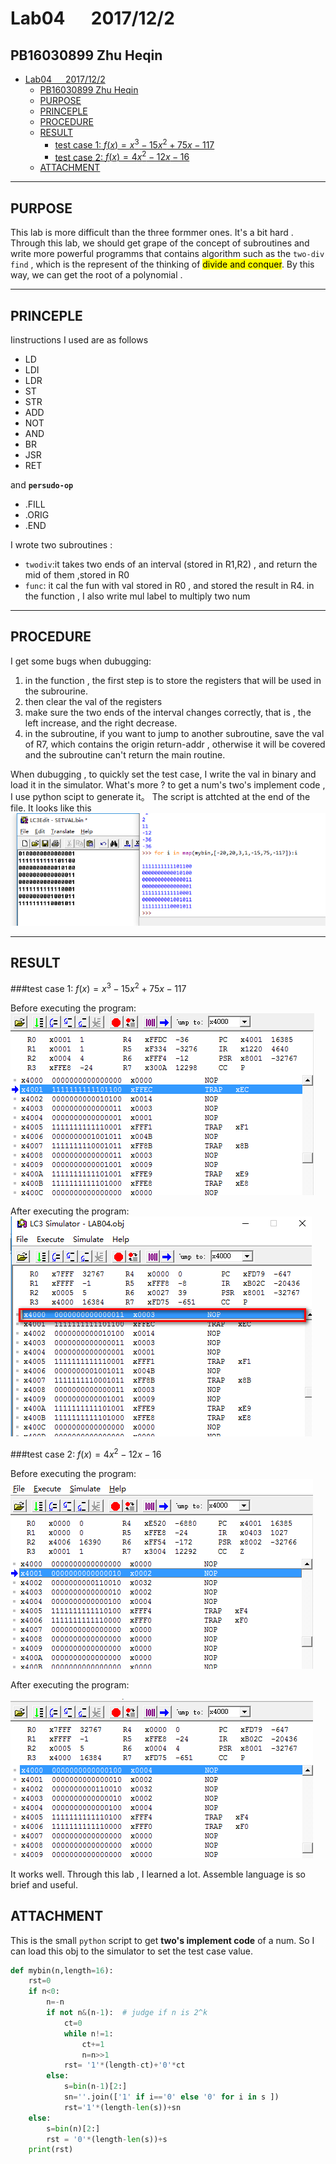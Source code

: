 # Lab04 &emsp; 2017/12/2
## PB16030899 Zhu Heqin
<!-- TOC -->

- [Lab04 &emsp; 2017/12/2](#lab04-emsp-2017122)
    - [PB16030899 Zhu Heqin](#pb16030899-zhu-heqin)
    - [PURPOSE](#purpose)
    - [PRINCEPLE](#princeple)
    - [PROCEDURE](#procedure)
    - [RESULT](#result)
        - [test case 1:    $f(x)=x^3-15x^2+75x-117$](#test-case-1----fxx^3-15x^275x-117)
        - [test case 2:    $f(x)=4x^2-12x-16$](#test-case-2----fx4x^2-12x-16)
    - [ATTACHMENT](#attachment)

<!-- /TOC -->

---
## PURPOSE
This lab is more difficult than the three formmer ones. It's a bit hard . Through this lab, we should get grape of the concept of subroutines and write more powerful programms that contains algorithm such as the `two-div find` , which is the represent of the thinking of <mark>divide and conquer</mark>. 
By this way, we can get the root of a polynomial .

---

## PRINCEPLE
Iinstructions I used are as follows
* LD
* LDI
* LDR
* ST
* STR
* ADD
* NOT
* AND
* BR
* JSR
* RET

and **`persudo-op`**
* .FILL
* .ORIG
* .END


I wrote two subroutines :

* `twodiv`:it takes two ends of an interval (stored in R1,R2) , and return the mid of them ,stored in  R0 
* `func`: it cal the fun with val stored in R0 , and stored the result in R4.
in the function , I also write mul label to multiply  two num

---

## PROCEDURE

I get some bugs when dubugging:
1. in the function , the first step is to store the registers that will be used in the subrourine.
2. then clear the val of the registers
3. make sure the two ends of the interval changes correctly, that is , the left increase, and the right decrease.
4. in the subroutine, if you want to jump to another subroutine, save the val of  R7, which contains the origin return-addr , otherwise it will be covered and the subroutine can't return the main routine.

When dubugging , to quickly set the test case, I write the val in binary and load it in the simulator.
What's more ? to get a num's two's implement code , I use python scipt to generate it。 The script is attchted at the end of the file. 
It looks like this
<img src="lab04_1.png"  >

---

## RESULT

###test case 1:    $f(x)=x^3-15x^2+75x-117$

Before executing the program:
<img src="lab04_1_initial.png" >

After executing the program: 
<img src="lab04_1_finish.png" >

###test case 2:    $f(x)=4x^2-12x-16$

Before executing the program:
<img src="lab04_2_initial.png" >

After executing the program: 


<img src="lab04_2_finish.png" >


It works well. Through this lab , I learned a lot.  Assemble language is so brief and useful.

## ATTACHMENT
This is the small `python` script to get  **two's implement code** of a num. So I can load this obj to the simulator to set the test case value.
```python
def mybin(n,length=16):
    rst=0
    if n<0:
        n=-n
        if not n&(n-1):  # judge if n is 2^k
            ct=0
            while n!=1:
                ct+=1
                n=n>>1
            rst= '1'*(length-ct)+'0'*ct
        else:
            s=bin(n-1)[2:]
            sn=''.join(['1' if i=='0' else '0' for i in s ])
            rst='1'*(length-len(s))+sn
    else:
        s=bin(n)[2:]
        rst = '0'*(length-len(s))+s
    print(rst)
```